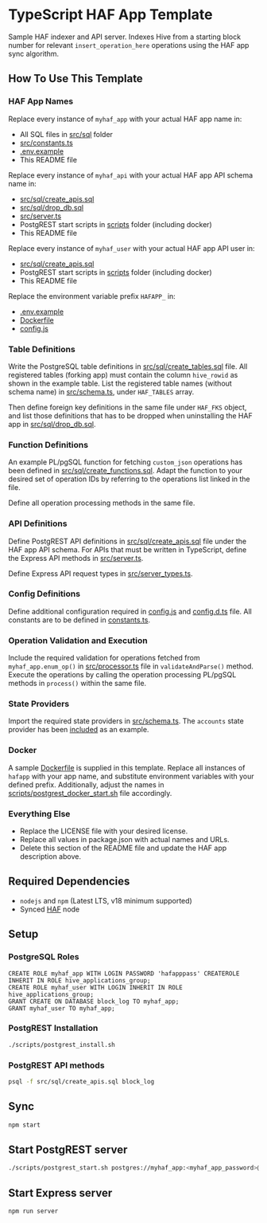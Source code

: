 # TypeScript HAF App Template

Sample HAF indexer and API server. Indexes Hive from a starting block number for relevant `insert_operation_here` operations using the HAF app sync algorithm.

## How To Use This Template

### HAF App Names

Replace every instance of `myhaf_app` with your actual HAF app name in:
* All SQL files in [src/sql](https://github.com/techcoderx/typescript-haf-app-template/tree/main/src/sql) folder
* [src/constants.ts](https://github.com/techcoderx/typescript-haf-app-template/blob/main/src/constants.ts)
* [.env.example](https://github.com/techcoderx/typescript-haf-app-template/blob/main/.env.example)
* This README file

Replace every instance of `myhaf_api` with your actual HAF app API schema name in:
* [src/sql/create_apis.sql](https://github.com/techcoderx/typescript-haf-app-template/blob/main/src/sql/create_apis.sql)
* [src/sql/drop_db.sql](https://github.com/techcoderx/typescript-haf-app-template/blob/main/src/sql/drop_db.sql)
* [src/server.ts](https://github.com/techcoderx/typescript-haf-app-template/blob/main/src/server.ts)
* PostgREST start scripts in [scripts](https://github.com/techcoderx/typescript-haf-app-template/tree/main/scripts) folder (including docker)
* This README file

Replace every instance of `myhaf_user` with your actual HAF app API user in:
* [src/sql/create_apis.sql](https://github.com/techcoderx/typescript-haf-app-template/blob/main/src/sql/create_apis.sql)
* PostgREST start scripts in [scripts](https://github.com/techcoderx/typescript-haf-app-template/tree/main/scripts) folder (including docker)
* This README file

Replace the environment variable prefix `HAFAPP_` in:
* [.env.example](https://github.com/techcoderx/typescript-haf-app-template/blob/main/.env.example)
* [Dockerfile](https://github.com/techcoderx/typescript-haf-app-template/blob/main/Dockerfile)
* [config.js](https://github.com/techcoderx/typescript-haf-app-template/blob/main/src/config.js)

### Table Definitions

Write the PostgreSQL table definitions in [src/sql/create_tables.sql](https://github.com/techcoderx/typescript-haf-app-template/blob/main/src/sql/create_tables.sql) file. All registered tables (forking app) must contain the column `hive_rowid` as shown in the example table. List the registered table names (without schema name) in [src/schema.ts](https://github.com/techcoderx/typescript-haf-app-template/blob/main/src/schema.ts), under `HAF_TABLES` array.

Then define foreign key definitions in the same file under `HAF_FKS` object, and list those definitions that has to be dropped when uninstalling the HAF app in [src/sql/drop_db.sql](https://github.com/techcoderx/typescript-haf-app-template/blob/main/src/sql/drop_db.sql).

### Function Definitions

An example PL/pgSQL function for fetching `custom_json` operations has been defined in [src/sql/create_functions.sql](https://github.com/techcoderx/typescript-haf-app-template/blob/main/src/sql/create_functions.sql). Adapt the function to your desired set of operation IDs by referring to the operations list linked in the file.

Define all operation processing methods in the same file.

### API Definitions

Define PostgREST API definitions in [src/sql/create_apis.sql](https://github.com/techcoderx/typescript-haf-app-template/blob/main/src/sql/create_apis.sql) file under the HAF app API schema. For APIs that must be written in TypeScript, define the Express API methods in [src/server.ts](https://github.com/techcoderx/typescript-haf-app-template/blob/main/src/server.ts).

Define Express API request types in [src/server_types.ts](https://github.com/techcoderx/typescript-haf-app-template/blob/main/src/server_types.ts).

### Config Definitions

Define additional configuration required in [config.js](https://github.com/techcoderx/typescript-haf-app-template/blob/main/src/config.js) and [config.d.ts](https://github.com/techcoderx/typescript-haf-app-template/blob/main/src/config.d.ts) file. All constants are to be defined in [constants.ts](https://github.com/techcoderx/typescript-haf-app-template/blob/main/src/config.ts).

### Operation Validation and Execution

Include the required validation for operations fetched from `myhaf_app.enum_op()` in [src/processor.ts](https://github.com/techcoderx/typescript-haf-app-template/blob/main/src/processor.ts) file in `validateAndParse()` method. Execute the operations by calling the operation processing PL/pgSQL methods in `process()` within the same file.

### State Providers

Import the required state providers in [src/schema.ts](https://github.com/techcoderx/typescript-haf-app-template/blob/main/src/schema.ts). The `accounts` state provider has been [included](https://github.com/techcoderx/typescript-haf-app-template/blob/main/src/schema.ts#L35-L37) as an example.

### Docker

A sample [Dockerfile](https://github.com/techcoderx/typescript-haf-app-template/blob/main/Dockerfile) is supplied in this template. Replace all instances of `hafapp` with your app name, and substitute environment variables with your defined prefix. Additionally, adjust the names in [scripts/postgrest_docker_start.sh](https://github.com/techcoderx/typescript-haf-app-template/blob/main/scripts/postgrest_docker_start.sh) file accordingly.

### Everything Else

* Replace the LICENSE file with your desired license.
* Replace all values in package.json with actual names and URLs.
* Delete this section of the README file and update the HAF app description above.

## Required Dependencies

* `nodejs` and `npm` (Latest LTS, v18 minimum supported)
* Synced [HAF](https://gitlab.syncad.com/hive/haf) node

## Setup

### PostgreSQL Roles
```pgsql
CREATE ROLE myhaf_app WITH LOGIN PASSWORD 'hafapppass' CREATEROLE INHERIT IN ROLE hive_applications_group;
CREATE ROLE myhaf_user WITH LOGIN INHERIT IN ROLE hive_applications_group;
GRANT CREATE ON DATABASE block_log TO myhaf_app;
GRANT myhaf_user TO myhaf_app;
```

### PostgREST Installation
```bash
./scripts/postgrest_install.sh
```

### PostgREST API methods
```bash
psql -f src/sql/create_apis.sql block_log
```

## Sync
```bash
npm start
```

## Start PostgREST server
```bash
./scripts/postgrest_start.sh postgres://myhaf_app:<myhaf_app_password>@localhost:5432/block_log <server_port>
```

## Start Express server
```bash
npm run server
```
